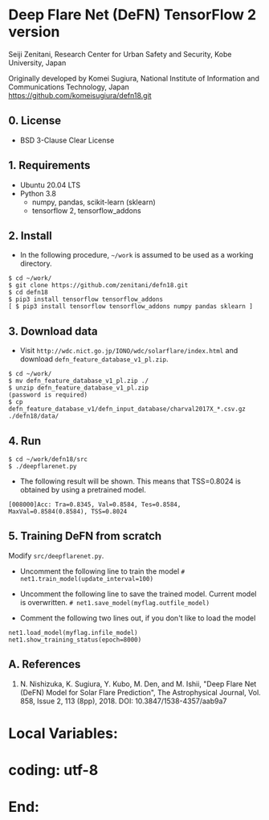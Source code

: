 # Deep Flare Net (DeFN) TensorFlow 2 version

Seiji Zenitani,
Research Center for Urban Safety and Security, Kobe University, Japan

Originally developed by
Komei Sugiura,
National Institute of Information and Communications Technology, Japan
https://github.com/komeisugiura/defn18.git

## 0. License

* BSD 3-Clause Clear License

## 1. Requirements

* Ubuntu 20.04 LTS
* Python 3.8
  * numpy, pandas, scikit-learn (sklearn)
  * tensorflow 2, tensorflow_addons

## 2. Install

* In the following procedure, `~/work` is assumed to be used as a working directory.

```
$ cd ~/work/
$ git clone https://github.com/zenitani/defn18.git
$ cd defn18
$ pip3 install tensorflow tensorflow_addons
[ $ pip3 install tensorflow tensorflow_addons numpy pandas sklearn ]
```

## 3. Download data

* Visit `http://wdc.nict.go.jp/IONO/wdc/solarflare/index.html` and download `defn_feature_database_v1_pl.zip`.

```
$ cd ~/work/
$ mv defn_feature_database_v1_pl.zip ./
$ unzip defn_feature_database_v1_pl.zip
(password is required)
$ cp defn_feature_database_v1/defn_input_database/charval2017X_*.csv.gz ./defn18/data/
```

## 4. Run

```
$ cd ~/work/defn18/src
$ ./deepflarenet.py
```

* The following result will be shown. This means that TSS=0.8024 is obtained by using a pretrained model.

`[008000]Acc: Tra=0.8345, Val=0.8584, Tes=0.8584, MaxVal=0.8584(0.8584), TSS=0.8024`

## 5. Training DeFN from scratch

Modify `src/deepflarenet.py`.

* Uncomment the following line to train the model
`# net1.train_model(update_interval=100)`

* Uncomment the following line to save the trained model. Current model is overwritten.
`# net1.save_model(myflag.outfile_model)`

* Comment the following two lines out, if you don't like to load the model
```
net1.load_model(myflag.infile_model)
net1.show_training_status(epoch=8000)
```

## A. References

1. N. Nishizuka, K. Sugiura, Y. Kubo, M. Den, and M. Ishii, "Deep Flare Net (DeFN) Model for Solar Flare Prediction", The Astrophysical Journal, Vol. 858, Issue 2, 113 (8pp), 2018. DOI: 10.3847/1538-4357/aab9a7

# Local Variables:
# coding: utf-8
# End:

